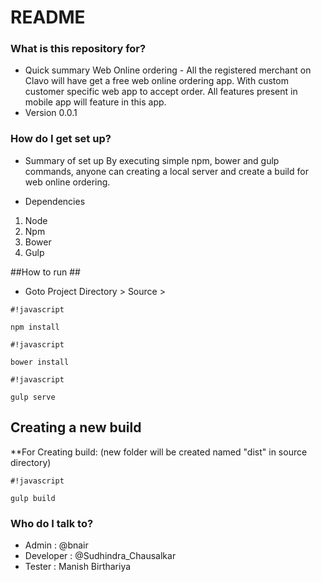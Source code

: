 # README #

### What is this repository for? ###

* Quick summary
Web Online ordering - All the registered merchant on Clavo will have get a free web online ordering app. With custom customer specific web app to accept order.
All features present in mobile app will feature in this app. 
* Version 0.0.1


### How do I get set up? ###

* Summary of set up
By executing simple npm, bower and gulp commands, anyone can creating a local server and create a build for web online ordering. 

* Dependencies

1. Node
2. Npm
3. Bower
4. Gulp

##How to run ##

* Goto Project Directory > Source > 
```
#!javascript

npm install
```
```
#!javascript

bower install
```

```
#!javascript

gulp serve
```


## Creating a new build ##

**For Creating build:  (new folder will be created named "dist" in source directory)

```
#!javascript

gulp build
```



### Who do I talk to? ###

* Admin : @bnair 
* Developer : @Sudhindra_Chausalkar 
* Tester : Manish Birthariya 